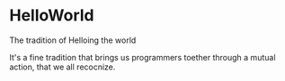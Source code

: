 # HelloWorld
The tradition of Helloing the world

It's a fine tradition that brings us programmers toether through a mutual action, that we all recocnize.
